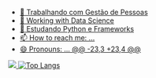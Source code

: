 <div>
  <a href="https://github.com/lambizame">
</div>

- 🔭 Trabalhando com Gestão de Pessoas
- 🔭 Working with Data Science
- 🌱 Estudando Python e Frameworks
- 📫 How to reach me: ...
- 😄 Pronouns: ...
@@ -23,3 +23,4 @@
<img src="https://github-readme-stats.vercel.app/api?username=lambizame&show_icons=true" />
</picture>

<img src="https://camo.githubusercontent.com/fbf4f4aadb79493225ed43d6daca84015eafa94d496ef07bbf723200e12f923c/68747470733a2f2f6769746875622d726561646d652d73746174732e76657263656c2e6170702f6170692f746f702d6c616e67732f3f757365726e616d653d616e7572616768617a7261" alt="Top Langs" data-canonical-src="https://github-readme-stats.vercel.app/api/top-langs/?username=lambizame" style="max-width: 100%;">
